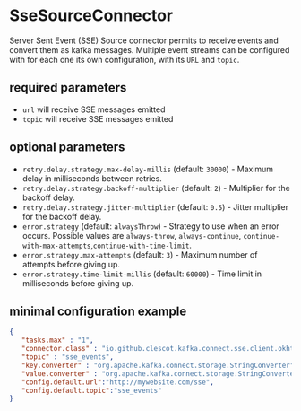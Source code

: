 # SseSourceConnector

Server Sent Event (SSE) Source connector permits to receive events and convert them as kafka messages.
Multiple event streams can be configured with for each one its own configuration, with its `URL` and `topic`.


## required parameters

* `url` will receive SSE messages emitted
* `topic` will receive SSE messages emitted


## optional parameters

* `retry.delay.strategy.max-delay-millis` (default: `30000`) - Maximum delay in milliseconds between retries.
* `retry.delay.strategy.backoff-multiplier` (default: `2`) - Multiplier for the backoff delay.
* `retry.delay.strategy.jitter-multiplier` (default: `0.5`) - Jitter multiplier for the backoff delay.
* `error.strategy` (default: `alwaysThrow`) - Strategy to use when an error occurs. Possible values are `always-throw`, `always-continue`, `continue-with-max-attempts`,`continue-with-time-limit`.
* `error.strategy.max-attempts` (default: `3`) - Maximum number of attempts before giving up.
* `error.strategy.time-limit-millis` (default: `60000`) - Time limit in milliseconds before giving up.

    

## minimal configuration example

```json
{
   "tasks.max" : "1",
   "connector.class" : "io.github.clescot.kafka.connect.sse.client.okhttp.SseSourceConnector",
   "topic" : "sse_events",
   "key.converter" : "org.apache.kafka.connect.storage.StringConverter",
   "value.converter" : "org.apache.kafka.connect.storage.StringConverter",
   "config.default.url":"http://mywebsite.com/sse",
   "config.default.topic":"sse_events"
}
```